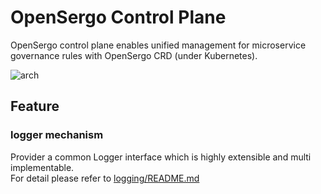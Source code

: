 # OpenSergo Control Plane

OpenSergo control plane enables unified management for microservice governance rules with OpenSergo CRD (under Kubernetes).

![arch](https://user-images.githubusercontent.com/9434884/182856237-8ce85f41-1a1a-4a2a-8f58-db042bd4db42.png)



## Feature
### logger mechanism 
Provider a common Logger interface which is highly extensible and multi implementable.  
For detail please refer to [logging/README.md](./pkg/common/logging/README.md)
